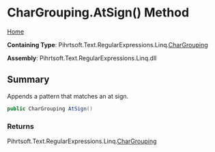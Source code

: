 # CharGrouping\.AtSign\(\) Method

[Home](../../../../../../README.md)

**Containing Type**: Pihrtsoft\.Text\.RegularExpressions\.Linq\.[CharGrouping](../README.md)

**Assembly**: Pihrtsoft\.Text\.RegularExpressions\.Linq\.dll

## Summary

Appends a pattern that matches an at sign\.

```csharp
public CharGrouping AtSign()
```

### Returns

Pihrtsoft\.Text\.RegularExpressions\.Linq\.[CharGrouping](../README.md)

